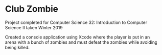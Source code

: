 # Club Zombie

Project completed for Computer Science 32: Introduction to Computer Science II taken Winter 2019

Created a console application using Xcode where the player is put in an arena with a bunch of zombies and must defeat the zombies while avoiding being killed.
